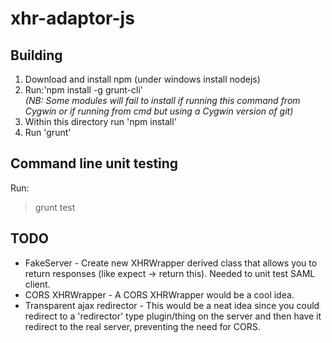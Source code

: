 xhr-adaptor-js
==============

Building
--------
1. Download and install npm (under windows install nodejs)
2. Run:'npm install -g grunt-cli'  
*(NB: Some modules will fail to install if running this command from Cygwin or if running from cmd but using a Cygwin version of git)*
3. Within this directory run 'npm install'
4. Run 'grunt'

Command line unit testing
-------------------------
Run:  
>grunt test

TODO
----
* FakeServer - Create new XHRWrapper derived class that allows you to return responses (like expect -> return this). Needed to unit test SAML client.
* CORS XHRWrapper - A CORS XHRWrapper would be a cool idea.
* Transparent ajax redirector - This would be a neat idea since you could redirect to a 'redirector' type plugin/thing
  on the server and then have it redirect to the real server, preventing the need for CORS.
